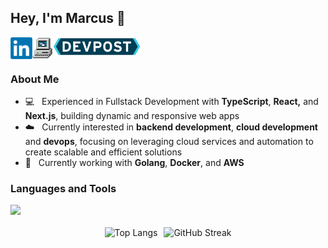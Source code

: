 ## Hey, I'm Marcus 👋

<a href='https://www.linkedin.com/in/marcusgeorgievski'><img align='left' alt="linkedin" src="assets/linkedin.png" height='35px'/></a>
<a href='https://marcusgeorgievski.com'><img align='left' alt="website" src="assets/computer.png" height='35px'/></a>
<a href='https://devpost.com/marcusgeorgievski'><img align='left' alt="website" src="assets/devpost.png" height='30px'/></a>

<br/>
<br/>

### About Me

- 💻 &nbsp; Experienced in Fullstack Development with **TypeScript**, **React,** and **Next.js**, building dynamic and responsive web apps
- ☁️ &nbsp; Currently interested in **backend development**, **cloud development** and **devops**, focusing on leveraging cloud services and automation to create scalable and efficient solutions
- 🧠 &nbsp; Currently working with **Golang**, **Docker**, and **AWS**

### Languages and Tools

<img src="https://skillicons.dev/icons?i=go,docker,python,postgres,typescript,react,nextjs,cpp,aws" height="90px"/>

<br>
<br>

<div align="center" style="display: flex; justify-content: center;">
  <img src="https://github-readme-stats.vercel.app/api/top-langs/?username=marcusgeorgievski&layout=compact&" alt="Top Langs" style="margin-right: 10px;"/>
  <img src="https://streak-stats.demolab.com?user=marcusgeorgievski&border_radius=5&date_format=M%20j%5B%2C%20Y%5D&card_height=120&hide_longest_streak=true" alt="GitHub Streak"/>
</div>
